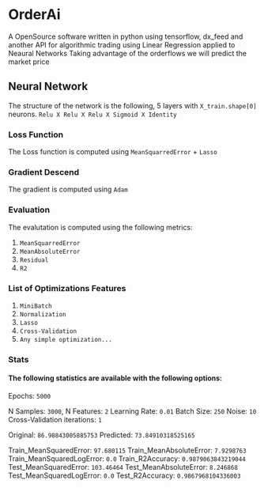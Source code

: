 # OrderAi
A OpenSource software written in python using tensorflow, dx_feed and another API for algorithmic trading using Linear Regression applied to Neaural Networks
Taking advantage of the orderflows we will predict the market price

## Neural Network
The structure of the network is the following, 5 layers with `X_train.shape[0]` neurons.
`Relu X Relu X Relu X Sigmoid X Identity`


### Loss Function
The Loss function is computed using `MeanSquarredError` + `Lasso`


### Gradient Descend
The gradient is computed using `Adam`


### Evaluation
The evalutation is computed using the following metrics:
1) `MeanSquarredError`
2) `MeanAbsoluteError`
3) `Residual`
4) `R2`


### List of Optimizations Features
1) `MiniBatch`
2) `Normalization`
3) `Lasso`
4) `Cross-Validation`
5) `Any simple optimization...`


### Stats
#### The following statistics are available with the following options:
Epochs: `5000`


N Samples: `3000`, N Features: `2`
Learning Rate: `0.01`
Batch Size: `250`
Noise: `10`
Cross-Validation iterations: `1`

Original:  `86.98843005885753`
Predicted:  `73.84910318525165` 

Train_MeanSquaredError:  `97.680115`
Train_MeanAbsoluteError:  `7.9298763`
Train_MeanSquaredLogError:  `0.0`
Train_R2Accuracy:  `0.9879063843219044`
Test_MeanSquaredError:  `103.46464`
Test_MeanAbsoluteError:  `8.246868`
Test_MeanSquaredLogError:  `0.0`
Test_R2Accuracy:  `0.9867968104336003`